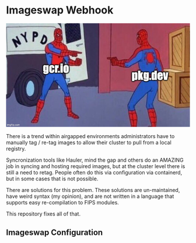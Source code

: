 # Imageswap Webhook

![meme](./imageswap-meme.jpg)

There is a trend within airgapped environments administrators have to manually tag / re-tag images to allow their cluster to pull from a local registry.

Syncronization tools like Hauler, mind the gap and others do an AMAZING job in syncing and hosting required images, but at the cluster level there is still a need to retag. People often do this via configuration via containerd, but in some cases that is not possible.

There are solutions for this problem. These solutions are un-maintained, have weird syntax (my opinion), and are not written in a language that supports easy re-compilation to FIPS modules.

This repository fixes all of that.

## Imageswap Configuration